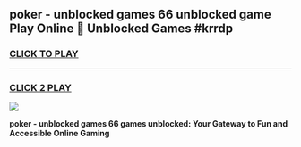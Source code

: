 
## poker - unblocked games 66 unblocked game Play Online 👋 Unblocked Games #krrdp
<h3>
<a href="https://premium.freeplayer.one?title=poker_-_unblocked_games_66&ref=21F">CLICK TO PLAY</a></h3>
<hr>

<h3>
<a href="https://premium.freeplayer.one?title=poker_-_unblocked_games_66&ref=21F">CLICK 2 PLAY</a>
  
</h3>

<a href="https://premium.freeplayer.one?title=poker_-_unblocked_games_66&ref=21F/"><img src="https://clearcache.store/games.png"></a>


**poker - unblocked games 66 games unblocked: Your Gateway to Fun and Accessible Online Gaming**
